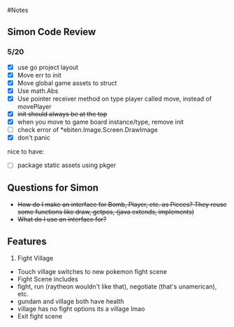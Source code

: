 #Notes

## Simon Code Review

### 5/20
- [x] use go project layout
- [x] Move err to init
- [x] Move global game assets to struct
- [x] Use math.Abs
- [x] Use pointer receiver method on type player called move, instead of movePlayer
- [x] ~~init should always be at the top~~
- [x] when you move to game board instance/type, remove init
- [ ] check error of *ebiten.Image.Screen.DrawImage
- [x] don't panic

nice to have:

- [ ] package static assets using pkger

## Questions for Simon

- ~~How do I make an interface for Bomb, Player, etc. as Pieces? They reuse some functions like draw, getpos, (java extends, implements)~~
- ~~What do I use an interface for?~~

## Features

 1. Fight Village
  - Touch village switches to new pokemon fight scene 
  - Fight Scene includes 
   - fight, run (raytheon wouldn't like that), negotiate (that's unamerican), etc.
   - gundam and village both have health
   - village has no fight options its a village lmao
  - Exit fight scene